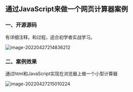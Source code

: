 ## 通过JavaScript来做一个网页计算器案例

### 一、开源源码

有详细注释，和过程，适合初学者实战学习。

![image-20220427214836212](https://blog10000.oss-cn-shanghai.aliyuncs.com/img/202204272148645.png)

### 二、案例效果

通过html和JavaScript实现在浏览器上做一个小型计算器

![image-20220427215010224](https://blog10000.oss-cn-shanghai.aliyuncs.com/img/202204272150329.png)